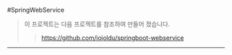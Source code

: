 #SpringWebService
> 이 프로젝트는 다음 프로젝트를 참조하여 만들어 졌습니다.
>> https://github.com/jojoldu/springboot-webservice
-----------------------------------------------------